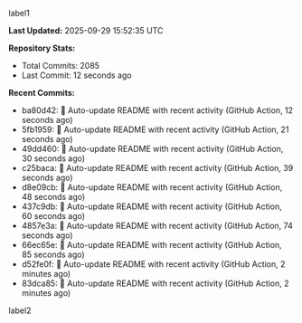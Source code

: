 
label1 
<!-- ACTIVITY_START -->
**Last Updated:** 2025-09-29 15:52:35 UTC

**Repository Stats:**
- Total Commits: 2085
- Last Commit: 12 seconds ago

**Recent Commits:**
- ba80d42: 🤖 Auto-update README with recent activity (GitHub Action, 12 seconds ago)
- 5fb1959: 🤖 Auto-update README with recent activity (GitHub Action, 21 seconds ago)
- 49dd460: 🤖 Auto-update README with recent activity (GitHub Action, 30 seconds ago)
- c25baca: 🤖 Auto-update README with recent activity (GitHub Action, 39 seconds ago)
- d8e09cb: 🤖 Auto-update README with recent activity (GitHub Action, 48 seconds ago)
- 437c9db: 🤖 Auto-update README with recent activity (GitHub Action, 60 seconds ago)
- 4857e3a: 🤖 Auto-update README with recent activity (GitHub Action, 74 seconds ago)
- 66ec65e: 🤖 Auto-update README with recent activity (GitHub Action, 85 seconds ago)
- d52fe0f: 🤖 Auto-update README with recent activity (GitHub Action, 2 minutes ago)
- 83dca85: 🤖 Auto-update README with recent activity (GitHub Action, 2 minutes ago)
<!-- ACTIVITY_END -->

label2
